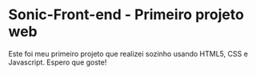 # Sonic-Front-end - Primeiro projeto web
Este foi meu primeiro projeto que realizei sozinho usando HTML5, CSS e Javascript. Espero que goste!
